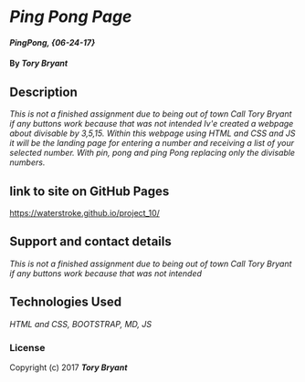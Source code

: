  # _Ping Pong Page_

#### _PingPong, {06-24-17}_

#### By _**Tory Bryant**_

## Description

_This is not a finished assignment due to being out of town Call Tory Bryant if any buttons work because that was not intended_
_Iv'e created a webpage about divisable by 3,5,15. Within this webpage using HTML and CSS and JS it will be the landing page for entering a number and receiving a list of your selected number. With pin, pong and ping Pong replacing only the divisable numbers._

## link to site on GitHub Pages

https://waterstroke.github.io/project_10/

## Support and contact details

  _This is not a finished assignment due to being out of town Call Tory Bryant if any buttons work because that was not intended_

## Technologies Used

_HTML and CSS, BOOTSTRAP, MD, JS_

### License


Copyright (c) 2017 **_Tory Bryant_**
